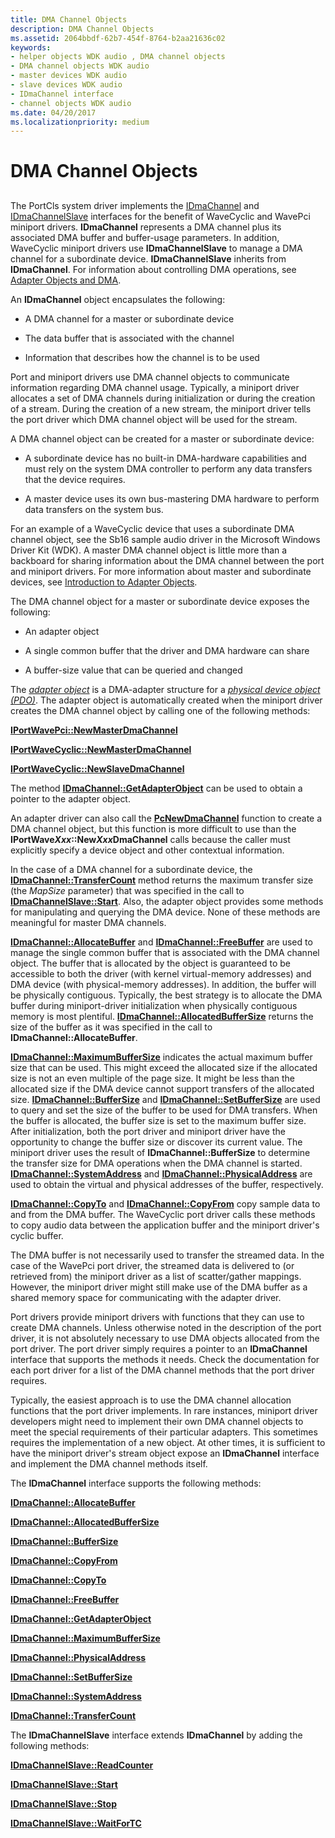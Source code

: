 ```yaml
---
title: DMA Channel Objects
description: DMA Channel Objects
ms.assetid: 2064bbdf-62b7-454f-8764-b2aa21636c02
keywords:
- helper objects WDK audio , DMA channel objects
- DMA channel objects WDK audio
- master devices WDK audio
- slave devices WDK audio
- IDmaChannel interface
- channel objects WDK audio
ms.date: 04/20/2017
ms.localizationpriority: medium
---
```


# DMA Channel Objects


## <span id="dma_channel_objects"></span><span id="DMA_CHANNEL_OBJECTS"></span>


The PortCls system driver implements the [IDmaChannel](https://msdn.microsoft.com/library/windows/hardware/ff536547) and [IDmaChannelSlave](https://msdn.microsoft.com/library/windows/hardware/ff536548) interfaces for the benefit of WaveCyclic and WavePci miniport drivers. **IDmaChannel** represents a DMA channel plus its associated DMA buffer and buffer-usage parameters. In addition, WaveCyclic miniport drivers use **IDmaChannelSlave** to manage a DMA channel for a subordinate device. **IDmaChannelSlave** inherits from **IDmaChannel**. For information about controlling DMA operations, see [Adapter Objects and DMA](https://msdn.microsoft.com/library/windows/hardware/ff540519).

An **IDmaChannel** object encapsulates the following:

-   A DMA channel for a master or subordinate device

-   The data buffer that is associated with the channel

-   Information that describes how the channel is to be used

Port and miniport drivers use DMA channel objects to communicate information regarding DMA channel usage. Typically, a miniport driver allocates a set of DMA channels during initialization or during the creation of a stream. During the creation of a new stream, the miniport driver tells the port driver which DMA channel object will be used for the stream.

A DMA channel object can be created for a master or subordinate device:

-   A subordinate device has no built-in DMA-hardware capabilities and must rely on the system DMA controller to perform any data transfers that the device requires.

-   A master device uses its own bus-mastering DMA hardware to perform data transfers on the system bus.

For an example of a WaveCyclic device that uses a subordinate DMA channel object, see the Sb16 sample audio driver in the Microsoft Windows Driver Kit (WDK). A master DMA channel object is little more than a backboard for sharing information about the DMA channel between the port and miniport drivers. For more information about master and subordinate devices, see [Introduction to Adapter Objects](https://msdn.microsoft.com/library/windows/hardware/ff547986).

The DMA channel object for a master or subordinate device exposes the following:

-   An adapter object

-   A single common buffer that the driver and DMA hardware can share

-   A buffer-size value that can be queried and changed

The [*adapter object*](https://msdn.microsoft.com/library/windows/hardware/ff556270#wdkgloss_adapter_object) is a DMA-adapter structure for a [*physical device object (PDO)*](https://msdn.microsoft.com/library/windows/hardware/ff556325#wdkgloss_physical_device_object__pdo_). The adapter object is automatically created when the miniport driver creates the DMA channel object by calling one of the following methods:

[**IPortWavePci::NewMasterDmaChannel**](https://msdn.microsoft.com/library/windows/hardware/ff536916)

[**IPortWaveCyclic::NewMasterDmaChannel**](https://msdn.microsoft.com/library/windows/hardware/ff536900)

[**IPortWaveCyclic::NewSlaveDmaChannel**](https://msdn.microsoft.com/library/windows/hardware/ff536902)

The method [**IDmaChannel::GetAdapterObject**](https://msdn.microsoft.com/library/windows/hardware/ff536560) can be used to obtain a pointer to the adapter object.

An adapter driver can also call the [**PcNewDmaChannel**](https://msdn.microsoft.com/library/windows/hardware/ff537712) function to create a DMA channel object, but this function is more difficult to use than the **IPortWave*Xxx*::New*Xxx*DmaChannel** calls because the caller must explicitly specify a device object and other contextual information.

In the case of a DMA channel for a subordinate device, the [**IDmaChannel::TransferCount**](https://msdn.microsoft.com/library/windows/hardware/ff536565) method returns the maximum transfer size (the *MapSize* parameter) that was specified in the call to [**IDmaChannelSlave::Start**](https://msdn.microsoft.com/library/windows/hardware/ff536550). Also, the adapter object provides some methods for manipulating and querying the DMA device. None of these methods are meaningful for master DMA channels.

[**IDmaChannel::AllocateBuffer**](https://msdn.microsoft.com/library/windows/hardware/ff536553) and [**IDmaChannel::FreeBuffer**](https://msdn.microsoft.com/library/windows/hardware/ff536559) are used to manage the single common buffer that is associated with the DMA channel object. The buffer that is allocated by the object is guaranteed to be accessible to both the driver (with kernel virtual-memory addresses) and DMA device (with physical-memory addresses). In addition, the buffer will be physically contiguous. Typically, the best strategy is to allocate the DMA buffer during miniport-driver initialization when physically contiguous memory is most plentiful. [**IDmaChannel::AllocatedBufferSize**](https://msdn.microsoft.com/library/windows/hardware/ff536554) returns the size of the buffer as it was specified in the call to **IDmaChannel::AllocateBuffer**.

[**IDmaChannel::MaximumBufferSize**](https://msdn.microsoft.com/library/windows/hardware/ff536561) indicates the actual maximum buffer size that can be used. This might exceed the allocated size if the allocated size is not an even multiple of the page size. It might be less than the allocated size if the DMA device cannot support transfers of the allocated size. [**IDmaChannel::BufferSize**](https://msdn.microsoft.com/library/windows/hardware/ff536556) and [**IDmaChannel::SetBufferSize**](https://msdn.microsoft.com/library/windows/hardware/ff536563) are used to query and set the size of the buffer to be used for DMA transfers. When the buffer is allocated, the buffer size is set to the maximum buffer size. After initialization, both the port driver and miniport driver have the opportunity to change the buffer size or discover its current value. The miniport driver uses the result of **IDmaChannel::BufferSize** to determine the transfer size for DMA operations when the DMA channel is started. [**IDmaChannel::SystemAddress**](https://msdn.microsoft.com/library/windows/hardware/ff536564) and [**IDmaChannel::PhysicalAddress**](https://msdn.microsoft.com/library/windows/hardware/ff536562) are used to obtain the virtual and physical addresses of the buffer, respectively.

[**IDmaChannel::CopyTo**](https://msdn.microsoft.com/library/windows/hardware/ff536558) and [**IDmaChannel::CopyFrom**](https://msdn.microsoft.com/library/windows/hardware/ff536557) copy sample data to and from the DMA buffer. The WaveCyclic port driver calls these methods to copy audio data between the application buffer and the miniport driver's cyclic buffer.

The DMA buffer is not necessarily used to transfer the streamed data. In the case of the WavePci port driver, the streamed data is delivered to (or retrieved from) the miniport driver as a list of scatter/gather mappings. However, the miniport driver might still make use of the DMA buffer as a shared memory space for communicating with the adapter driver.

Port drivers provide miniport drivers with functions that they can use to create DMA channels. Unless otherwise noted in the description of the port driver, it is not absolutely necessary to use DMA objects allocated from the port driver. The port driver simply requires a pointer to an **IDmaChannel** interface that supports the methods it needs. Check the documentation for each port driver for a list of the DMA channel methods that the port driver requires.

Typically, the easiest approach is to use the DMA channel allocation functions that the port driver implements. In rare instances, miniport driver developers might need to implement their own DMA channel objects to meet the special requirements of their particular adapters. This sometimes requires the implementation of a new object. At other times, it is sufficient to have the miniport driver's stream object expose an **IDmaChannel** interface and implement the DMA channel methods itself.

The **IDmaChannel** interface supports the following methods:

[**IDmaChannel::AllocateBuffer**](https://msdn.microsoft.com/library/windows/hardware/ff536553)

[**IDmaChannel::AllocatedBufferSize**](https://msdn.microsoft.com/library/windows/hardware/ff536554)

[**IDmaChannel::BufferSize**](https://msdn.microsoft.com/library/windows/hardware/ff536556)

[**IDmaChannel::CopyFrom**](https://msdn.microsoft.com/library/windows/hardware/ff536557)

[**IDmaChannel::CopyTo**](https://msdn.microsoft.com/library/windows/hardware/ff536558)

[**IDmaChannel::FreeBuffer**](https://msdn.microsoft.com/library/windows/hardware/ff536559)

[**IDmaChannel::GetAdapterObject**](https://msdn.microsoft.com/library/windows/hardware/ff536560)

[**IDmaChannel::MaximumBufferSize**](https://msdn.microsoft.com/library/windows/hardware/ff536561)

[**IDmaChannel::PhysicalAddress**](https://msdn.microsoft.com/library/windows/hardware/ff536562)

[**IDmaChannel::SetBufferSize**](https://msdn.microsoft.com/library/windows/hardware/ff536563)

[**IDmaChannel::SystemAddress**](https://msdn.microsoft.com/library/windows/hardware/ff536564)

[**IDmaChannel::TransferCount**](https://msdn.microsoft.com/library/windows/hardware/ff536565)

The **IDmaChannelSlave** interface extends **IDmaChannel** by adding the following methods:

[**IDmaChannelSlave::ReadCounter**](https://msdn.microsoft.com/library/windows/hardware/ff536549)

[**IDmaChannelSlave::Start**](https://msdn.microsoft.com/library/windows/hardware/ff536550)

[**IDmaChannelSlave::Stop**](https://msdn.microsoft.com/library/windows/hardware/ff536551)

[**IDmaChannelSlave::WaitForTC**](https://msdn.microsoft.com/library/windows/hardware/ff536552)

 

 




